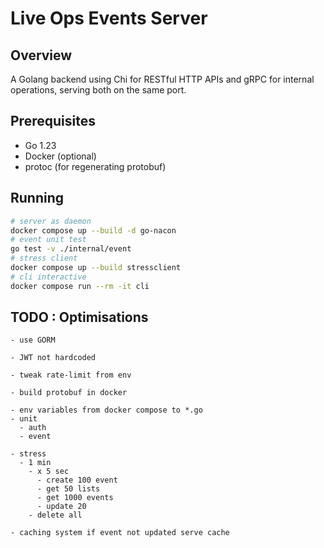 # Live Ops Events Server

## Overview

A Golang backend using Chi for RESTful HTTP APIs and gRPC for internal operations, serving both on the same port.

## Prerequisites

- Go 1.23
- Docker (optional)
- protoc (for regenerating protobuf)

## Running

```sh
# server as daemon
docker compose up --build -d go-nacon
# event unit test
go test -v ./internal/event
# stress client
docker compose up --build stressclient
# cli interactive
docker compose run --rm -it cli
```

## TODO : Optimisations

```
- use GORM

- JWT not hardcoded

- tweak rate-limit from env

- build protobuf in docker
  
- env variables from docker compose to *.go
- unit
  - auth
  - event

- stress
  - 1 min
    - x 5 sec
      - create 100 event
      - get 50 lists
      - get 1000 events
      - update 20
    - delete all

- caching system if event not updated serve cache
```
